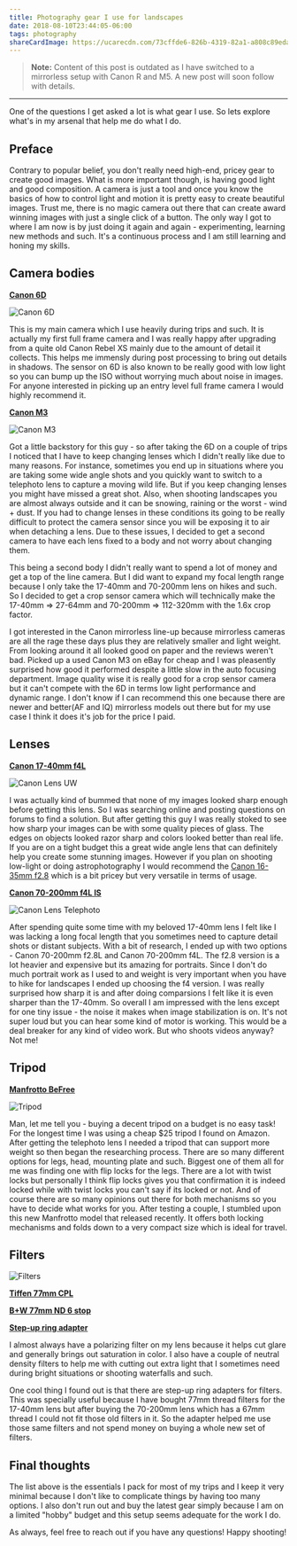 ```yaml
---
title: Photography gear I use for landscapes
date: 2018-08-10T23:44:05-06:00
tags: photography
shareCardImage: https://ucarecdn.com/73cffde6-826b-4319-82a1-a808c89eda79/-/format/auto/-/quality/normal/-/stretch/off/-/resize/640x/
---
```


> **Note:** Content of this post is outdated as I have switched to a mirrorless setup with Canon R and M5. A new post will soon follow with details.

---

One of the questions I get asked a lot is what gear I use. So lets explore
what's in my arsenal that help me do what I do.

## Preface

Contrary to popular belief, you don't really need high-end, pricey gear to create good images. What is more important though, is having good light and good composition. A camera is just a tool and once you know the basics of how to control light and motion it is pretty easy to create beautiful images. Trust me, there is no magic camera out there that can create award winning images with just a single click of a button. The only way I got to where I am now is by just doing it again and again - experimenting, learning new methods and such. It's a continuous process and I am still learning and honing my skills.

## Camera bodies

**[Canon 6D](https://amzn.to/2JsL2OK)**

![Canon 6D](https://ucarecdn.com/73cffde6-826b-4319-82a1-a808c89eda79/-/format/auto/-/quality/normal/-/stretch/off/-/resize/1280x/)

This is my main camera which I use heavily during trips and such. It is actually my first full frame camera and I was really happy after upgrading from a quite old Canon Rebel XS mainly due to the amount of detail it collects. This helps me immensly during post processing to bring out details in shadows. The sensor on 6D is also known to be really good with low light so you can bump up the ISO without worrying much about noise in images. For anyone interested in picking up an entry level full frame camera I would highly recommend it.

**[Canon M3](https://amzn.to/2JElHof)**

![Canon M3](https://ucarecdn.com/838fb0e6-9131-45ca-a496-a0f7f497f5cc/-/format/auto/-/quality/normal/-/stretch/off/-/resize/1280x/)

Got a little backstory for this guy - so after taking the 6D on a couple of trips I noticed that I have to keep changing lenses which I didn't really like due to many reasons. For instance, sometimes you end up in situations where you are taking some wide angle shots and you quickly want to switch to a telephoto lens to capture a moving wild life. But if you keep changing lenses you might have missed a great shot. Also, when shooting landscapes you are almost always outside and it can be snowing, raining or the worst - wind + dust. If you had to change lenses in these conditions its going to be really difficult to protect the camera sensor since you will be exposing it to air when detaching a lens. Due to these issues, I decided to get a second camera to have each lens fixed to a body and not worry about changing them.

This being a second body I didn't really want to spend a lot of money and get a top of the line camera. But I did want to expand my focal length range because I only take the 17-40mm and 70-200mm lens on hikes and such. So I decided to get a crop sensor camera which will technically make the 17-40mm => 27-64mm and 70-200mm => 112-320mm with the 1.6x crop factor.

I got interested in the Canon mirrorless line-up because mirrorless cameras are all the rage these days plus they are relatively smaller and light weight. From looking around it all looked good on paper and the reviews weren't bad. Picked up a used Canon M3 on eBay for cheap and I was pleasently surprised how good it performed despite a little slow in the auto focusing department. Image quality wise it is really good for a crop sensor camera but it can't compete with the 6D in terms low light performance and dynamic range. I don't know if I can recommend this one because there are newer and better(AF and IQ) mirrorless models out there but for my use case I think it does it's job for the price I paid.

## Lenses

**[Canon 17-40mm f4L](https://amzn.to/2Jo6wQD)**

![Canon Lens UW](https://ucarecdn.com/42b77be1-6569-4865-9198-951ddbf86984/-/format/auto/-/quality/normal/-/stretch/off/-/resize/1280x/)

I was actually kind of bummed that none of my images looked sharp enough before getting this lens. So I was searching online and posting questions on forums to find a solution. But after getting this guy I was really stoked to see how sharp your images can be with some quality pieces of glass. The edges on objects looked razor sharp and colors looked better than real life. If you are on a tight budget this a great wide angle lens that can definitely help you create some stunning images. However if you plan on shooting low-light or doing astrophotography I would recommend the [Canon 16-35mm f2.8](https://amzn.to/2LyPrQF) which is a bit pricey but very versatile in terms of usage.

**[Canon 70-200mm f4L IS](https://amzn.to/2Ma541V)**

![Canon Lens Telephoto](https://ucarecdn.com/90b96078-3842-40fc-8893-66c75e59aedf/-/format/auto/-/quality/normal/-/stretch/off/-/resize/1280x/)

After spending quite some time with my beloved 17-40mm lens I felt like I was lacking a long focal length that you sometimes need to capture detail shots or distant subjects. With a bit of research, I ended up with two options - Canon 70-200mm f2.8L and Canon 70-200mm f4L. The f2.8 version is a lot heavier and expensive but its amazing for portraits. Since I don't do much portrait work as I used to and weight is very important when you have to hike for landscapes I ended up choosing the f4 version. I was really surprised how sharp it is and after doing comparsions I felt like it is even sharper than the 17-40mm. So overall I am impressed with the lens except for one tiny issue - the noise it makes when image stabilization is on. It's not super loud but you can hear some kind of motor is working. This would be a deal breaker for any kind of video work. But who shoots videos anyway? Not me!

## Tripod

**[Manfrotto BeFree](https://amzn.to/2JLNKlS)**

![Tripod](https://ucarecdn.com/390ef031-5762-4a36-94a4-aaa4219e182e/-/format/auto/-/quality/normal/-/stretch/off/-/resize/1280x/)

Man, let me tell you - buying a decent tripod on a budget is no easy task! For the longest time I was using a cheap $25 tripod I found on Amazon. After getting the telephoto lens I needed a tripod that can support more weight so then began the researching process. There are so many different options for legs, head, mounting plate and such. Biggest one of them all for me was finding one with flip locks for the legs. There are a lot with twist locks but personally I think flip locks gives you that confirmation it is indeed locked while with twist locks you can't say if its locked or not. And of course there are so many opinions out there for both mechanisms so you have to decide what works for you. After testing a couple, I stumbled upon this new Manfrotto model that released recently. It offers both locking mechanisms and folds down to a very compact size which is ideal for travel.

## Filters

![Filters](https://ucarecdn.com/a60bbdbe-c760-4bfe-89be-620a1e5a9ab2/-/format/auto/-/quality/normal/-/stretch/off/-/resize/1280x/)

**[Tiffen 77mm CPL](https://amzn.to/2l1aO1V)**

**[B+W 77mm ND 6 stop](https://amzn.to/2JKoXhV)**

**[Step-up ring adapter](https://amzn.to/2JKoXhV)**

I almost always have a polarizing filter on my lens because it helps cut glare and generally brings out saturation in color. I also have a couple of neutral density filters to help me with cutting out extra light that I sometimes need during bright situations or shooting waterfalls and such.

One cool thing I found out is that there are step-up ring adapters for filters. This was specially useful because I have bought 77mm thread filters for the 17-40mm lens but after buying the 70-200mm lens which has a 67mm thread I could not fit those old filters in it. So the adapter helped me use those same filters and not spend money on buying a whole new set of filters.

## Final thoughts

The list above is the essentials I pack for most of my trips and I keep it very minimal because I don't like to complicate things by having too many options. I also don't run out and buy the latest gear simply because I am on a limited "hobby" budget and this setup seems adequate for the work I do.

As always, feel free to reach out if you have any questions! Happy shooting!
